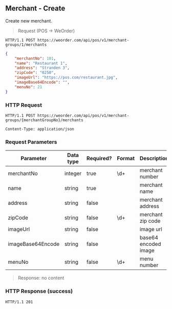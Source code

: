 ## Merchant - Create

Create new merchant.

> Request (POS -> WeOrder)

```
HTTP/1.1 POST https://weorder.com/api/pos/v1/merchant-groups/1/merchants
```

```json
{
    "merchantNo": 101,
    "name": "Restaurant 1",
    "address": "Stranden 3",
    "zipCode": "0250",
    "imageUrl": "https://pos.com/restaurant.jpg",
    "imageBase64Encode": "",
    "menuNo": 21
}
```

### HTTP Request

`HTTP/1.1 POST https://weorder.com/api/pos/v1/merchant-groups/{merchantGroupNo}/merchants`

`Content-Type: application/json`

### Request Parameters

Parameter | Data type | Required? | Format | Description
--------- | --------- | --------- | ------ | -----------
merchantNo | integer | true | \d+ | merchant number
name | string | true | | merchant name
address | string | false | | merchant address 
zipCode | string | false | \d+ | merchant zip code
imageUrl | string | false | | image url
imageBase64Encode | string | false | | base64 encoded image
menuNo | string | false | \d+ | menu number

> Response: no content

### HTTP Response (success)

`HTTP/1.1 201`
